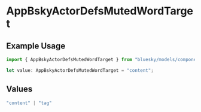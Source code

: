 # AppBskyActorDefsMutedWordTarget

## Example Usage

```typescript
import { AppBskyActorDefsMutedWordTarget } from "bluesky/models/components";

let value: AppBskyActorDefsMutedWordTarget = "content";
```

## Values

```typescript
"content" | "tag"
```